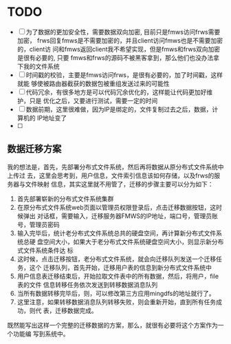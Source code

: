 # TODO

* [ ] 为了数据的更加安全性，需要数据双向加密, 目前只是fmws访问frws需要加密，
frws回复fmws是不需要加密的，并且client访问fmws也是不需要加密的，client访
问和fmws返回client我不希望实现，但是fmws和frws双向加密是很有必要的, 只要
fmws和frws的源码不被黑客拿到，那么他们也没办法拿下我的文件系统
* [ ] 时间戳的校验，主要是fmws访问frws，是很有必要的，加了时间戳，这样就能
够使被路由器截获的数据包被重组发送过来的可能性
* [ ] 代码冗余，有很多地方是可以代码冗余优化的，这样能让代码更加好维护，只是
优化之后，又要进行测试，需要一定的时间
* [ ] 数据前期，这里很难做，因为IP是绑定的，文件复制过去之后，数据，计算机的
IP地址变了
* [ ] 

## 数据迁移方案

我的想法是，首先，先部署分布式文件系统，然后再将数据从原分布式文件系统中上传过
去，这里会思考到，用户信息，文件索引信息该如何存储，以及frws的服务器与文件映射
信息，其实这里就不用管了，迁移的步骤主要可以分为如下：
1. 首先部署崭新的分布式文件系统集群
2. 在原分布式文件系统web页面以管理员权限登录后，点击迁移数据按钮，这时候弹出
对话框，需要输入，迁移服务器FMWS的IP地址，端口号，管理员账号，管理员密码
3. 输入完毕后，统计老分布式文件系统总共的硬盘空间，再计算新分布式文件系统总硬
盘空间大小，如果大于老分布式文件系统硬盘空间大小，则显示新分布式文件系统条件达
标
4. 这时候，点击迁移按钮，老分布式文件系统，就会向迁移队列发送一个迁移任务，这个
迁移队列，首先开始，迁移用户表的信息到新分布式文件系统中
5. 用户信息表迁移结束后，开始拉取文件表中的所有数据，然后，将用户，file表的文件
信息转移任务依次发送到转移数据消息队列
6. 当所有数据转移完毕后，则，可以修改第三方应用mingdfs的地址就行了。
7. 这里注意，如果转移数据消息队列转移失败，则会重新开始，直到所有任务成功，则代
表，迁移数据完成。

既然能写出这样一个完整的迁移数据的方案，那么，就很有必要将这个方案作为一个功能编
写到系统中。